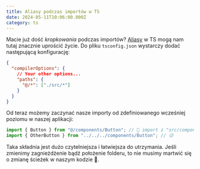 ```yaml
---
title: Aliasy podczas importów w TS
date: 2024-05-11T10:06:00.000Z
category: ts
---
```


Macie już dość _kropkowania_ podczas importów? [Aliasy](https://www.typescriptlang.org/tsconfig#paths) w TS mogą nam tutaj znacznie uprościć życie. Do pliku `tsconfig.json` wystarczy dodać następującą konfigurację:

```json
{
  "compilerOptions": {
    // Your other options...
    "paths": {
      "@/*": ["./src/*"]
    }
  }
}
```

Od teraz możemy zaczynać nasze importy od zdefiniowanego wcześniej poziomu w naszej aplikacji:

```ts
import { Button } from "@/components/Button"; // 🤩 import z "src/components/Button"
import { OtherButton } from "../../../components/Button"; // 😥
```

Taka składnia jest dużo czytelniejsza i łatwiejsza do utrzymania. Jeśli zmienimy zagnieżdżenie bądź położenie folderu, to nie musimy martwić się o zmianę ścieżek w naszym kodzie 💪.
